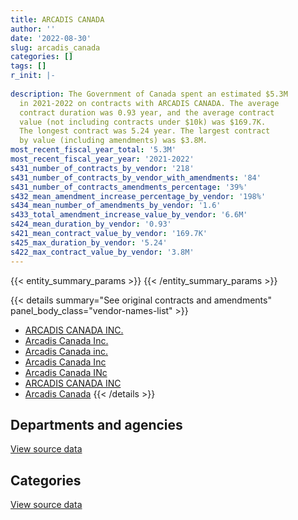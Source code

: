 ```yaml
---
title: ARCADIS CANADA
author: ''
date: '2022-08-30'
slug: arcadis_canada
categories: []
tags: []
r_init: |-
  
description: The Government of Canada spent an estimated $5.3M
  in 2021-2022 on contracts with ARCADIS CANADA. The average
  contract duration was 0.93 year, and the average contract
  value (not including contracts under $10k) was $169.7K.
  The longest contract was 5.24 year. The largest contract
  by value (including amendments) was $3.8M.
most_recent_fiscal_year_total: '5.3M'
most_recent_fiscal_year_year: '2021-2022'
s431_number_of_contracts_by_vendor: '218'
s431_number_of_contracts_by_vendor_with_amendments: '84'
s431_number_of_contracts_amendments_percentage: '39%'
s432_mean_amendment_increase_percentage_by_vendor: '198%'
s434_mean_number_of_amendments_by_vendor: '1.6'
s433_total_amendment_increase_value_by_vendor: '6.6M'
s424_mean_duration_by_vendor: '0.93'
s421_mean_contract_value_by_vendor: '169.7K'
s425_max_duration_by_vendor: '5.24'
s422_max_contract_value_by_vendor: '3.8M'
---
```


<script src="/rmarkdown-libs/htmlwidgets/htmlwidgets.js"></script>
<link href="/rmarkdown-libs/datatables-css/datatables-crosstalk.css" rel="stylesheet" />
<script src="/rmarkdown-libs/datatables-binding/datatables.js"></script>
<script src="/rmarkdown-libs/jquery/jquery-3.6.0.min.js"></script>
<link href="/rmarkdown-libs/dt-core-bootstrap/css/dataTables.bootstrap.min.css" rel="stylesheet" />
<link href="/rmarkdown-libs/dt-core-bootstrap/css/dataTables.bootstrap.extra.css" rel="stylesheet" />
<script src="/rmarkdown-libs/dt-core-bootstrap/js/jquery.dataTables.min.js"></script>
<script src="/rmarkdown-libs/dt-core-bootstrap/js/dataTables.bootstrap.min.js"></script>
<link href="/rmarkdown-libs/crosstalk/css/crosstalk.min.css" rel="stylesheet" />
<script src="/rmarkdown-libs/crosstalk/js/crosstalk.min.js"></script>
<script src="/rmarkdown-libs/htmlwidgets/htmlwidgets.js"></script>
<link href="/rmarkdown-libs/datatables-css/datatables-crosstalk.css" rel="stylesheet" />
<script src="/rmarkdown-libs/datatables-binding/datatables.js"></script>
<script src="/rmarkdown-libs/jquery/jquery-3.6.0.min.js"></script>
<link href="/rmarkdown-libs/dt-core-bootstrap/css/dataTables.bootstrap.min.css" rel="stylesheet" />
<link href="/rmarkdown-libs/dt-core-bootstrap/css/dataTables.bootstrap.extra.css" rel="stylesheet" />
<script src="/rmarkdown-libs/dt-core-bootstrap/js/jquery.dataTables.min.js"></script>
<script src="/rmarkdown-libs/dt-core-bootstrap/js/dataTables.bootstrap.min.js"></script>
<link href="/rmarkdown-libs/crosstalk/css/crosstalk.min.css" rel="stylesheet" />
<script src="/rmarkdown-libs/crosstalk/js/crosstalk.min.js"></script>

{{< entity_summary_params >}}
{{< /entity_summary_params >}}

{{< details summary="See original contracts and amendments" panel_body_class="vendor-names-list" >}}
- [ARCADIS CANADA INC.](https://search.open.canada.ca/en/ct/?sort=contract_value_f%20desc&page=1&search_text=%22ARCADIS%20CANADA%20INC.%22)
- [Arcadis Canada Inc.](https://search.open.canada.ca/en/ct/?sort=contract_value_f%20desc&page=1&search_text=%22Arcadis%20Canada%20Inc.%22)
- [Arcadis Canada inc.](https://search.open.canada.ca/en/ct/?sort=contract_value_f%20desc&page=1&search_text=%22Arcadis%20Canada%20inc.%22)
- [Arcadis Canada Inc](https://search.open.canada.ca/en/ct/?sort=contract_value_f%20desc&page=1&search_text=%22Arcadis%20Canada%20Inc%22)
- [Arcadis Canada INc](https://search.open.canada.ca/en/ct/?sort=contract_value_f%20desc&page=1&search_text=%22Arcadis%20Canada%20INc%22)
- [ARCADIS CANADA INC](https://search.open.canada.ca/en/ct/?sort=contract_value_f%20desc&page=1&search_text=%22ARCADIS%20CANADA%20INC%22)
- [Arcadis Canada](https://search.open.canada.ca/en/ct/?sort=contract_value_f%20desc&page=1&search_text=%22Arcadis%20Canada%22)
{{< /details >}}

## Departments and agencies

<div id="htmlwidget-1" style="width:100%;height:auto;" class="datatables html-widget"></div>
<script type="application/json" data-for="htmlwidget-1">{"x":{"style":"bootstrap","filter":"none","vertical":false,"data":[["<a href=\"/departments/aandc-aadnc/\">Crown-Indigenous Relations and Northern Affairs Canada<\/a>","<a href=\"/departments/dnd-mdn/\">National Defence<\/a>","<a href=\"/departments/ec/\">Environment and Climate Change Canada<\/a>","<a href=\"/departments/hc-sc/\">Health Canada<\/a>","<a href=\"/departments/isc-sac/\">Indigenous Services Canada<\/a>","<a href=\"/departments/nrcan-rncan/\">Natural Resources Canada<\/a>","<a href=\"/departments/pc/\">Parks Canada<\/a>","<a href=\"/departments/pwgsc-tpsgc/\">Public Services and Procurement Canada<\/a>"],[659957.4,378090.91,8996,21357,71063.34,152157.19,157991.39,6926650.99],[607286.57,242349.13,null,23645.25,40706.19,0,333794.36,4375499.04],[435255.58,393207.13,null,null,null,0,738555.63,3372114.31],[470675.08,422158.29,null,24860,0,null,539783.52,3823521.5]],"container":"<table class=\"table table-striped table-hover row-border order-column display\">\n  <thead>\n    <tr>\n      <th>Department<\/th>\n      <th>2018-2019<\/th>\n      <th>2019-2020<\/th>\n      <th>2020-2021<\/th>\n      <th>2021-2022<\/th>\n    <\/tr>\n  <\/thead>\n<\/table>","options":{"order":[[4,"desc"]],"pageLength":10,"autoWidth":true,"columnDefs":[{"targets":1,"render":"function(data, type, row, meta) {\n    return type !== 'display' ? data : DTWidget.formatCurrency(data, \"$\", 2, 3, \",\", \".\", true, null);\n  }"},{"targets":2,"render":"function(data, type, row, meta) {\n    return type !== 'display' ? data : DTWidget.formatCurrency(data, \"$\", 2, 3, \",\", \".\", true, null);\n  }"},{"targets":3,"render":"function(data, type, row, meta) {\n    return type !== 'display' ? data : DTWidget.formatCurrency(data, \"$\", 2, 3, \",\", \".\", true, null);\n  }"},{"targets":4,"render":"function(data, type, row, meta) {\n    return type !== 'display' ? data : DTWidget.formatCurrency(data, \"$\", 2, 3, \",\", \".\", true, null);\n  }"},{"width":"16%","targets":[1,2,3,4]},{"className":"dt-right","targets":[1,2,3,4]}],"orderClasses":false}},"evals":["options.columnDefs.0.render","options.columnDefs.1.render","options.columnDefs.2.render","options.columnDefs.3.render"],"jsHooks":[]}</script>
<p class="text-right">
<a href="https://github.com/GoC-Spending/contracts-data/tree/main/data/out/vendors/arcadis_canada/summary_by_fiscal_year_by_department.csv" class="source-data-link btn btn-link">View source data</a>
</p>

## Categories

<div id="htmlwidget-2" style="width:100%;height:auto;" class="datatables html-widget"></div>
<script type="application/json" data-for="htmlwidget-2">{"x":{"style":"bootstrap","filter":"none","vertical":false,"data":[["<a href=\"/categories/facilities_and_construction/\">Facilities and construction<\/a>","<a href=\"/categories/defence/\">Defence<\/a>","<a href=\"/categories/professional_services/\">Professional services<\/a>"],[2591663.12,null,5784601.1],[489193.3,null,5134087.23],[1481434.4,11166.75,3446531.5],[675530.57,null,4605467.82]],"container":"<table class=\"table table-striped table-hover row-border order-column display\">\n  <thead>\n    <tr>\n      <th>Category<\/th>\n      <th>2018-2019<\/th>\n      <th>2019-2020<\/th>\n      <th>2020-2021<\/th>\n      <th>2021-2022<\/th>\n    <\/tr>\n  <\/thead>\n<\/table>","options":{"order":[[4,"desc"]],"dom":"t","pageLength":30,"autoWidth":true,"columnDefs":[{"targets":1,"render":"function(data, type, row, meta) {\n    return type !== 'display' ? data : DTWidget.formatCurrency(data, \"$\", 2, 3, \",\", \".\", true, null);\n  }"},{"targets":2,"render":"function(data, type, row, meta) {\n    return type !== 'display' ? data : DTWidget.formatCurrency(data, \"$\", 2, 3, \",\", \".\", true, null);\n  }"},{"targets":3,"render":"function(data, type, row, meta) {\n    return type !== 'display' ? data : DTWidget.formatCurrency(data, \"$\", 2, 3, \",\", \".\", true, null);\n  }"},{"targets":4,"render":"function(data, type, row, meta) {\n    return type !== 'display' ? data : DTWidget.formatCurrency(data, \"$\", 2, 3, \",\", \".\", true, null);\n  }"},{"width":"16%","targets":[1,2,3,4]},{"className":"dt-right","targets":[1,2,3,4]}],"orderClasses":false,"lengthMenu":[10,25,30,50,100]}},"evals":["options.columnDefs.0.render","options.columnDefs.1.render","options.columnDefs.2.render","options.columnDefs.3.render"],"jsHooks":[]}</script>
<p class="text-right">
<a href="https://github.com/GoC-Spending/contracts-data/tree/main/data/out/vendors/arcadis_canada/summary_by_fiscal_year_by_category.csv" class="source-data-link btn btn-link">View source data</a>
</p>

